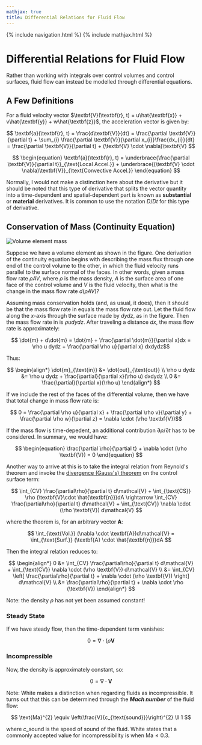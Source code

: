 ```yaml
---
mathjax: true
title: Differential Relations for Fluid Flow
---
```

{% include navigation.html %}
{% include mathjax.html %}

# Differential Relations for Fluid Flow

Rather than working with integrals over control volumes and control surfaces, fluid flow can instead be modelled through differential equations.

## A Few Definitions

For a fluid velocity vector $\textbf{V}(\textbf{r}, t) = u\hat{\textbf{x}} + v\hat{\textbf{y}} + w\hat{\textbf{z}}$, the acceleration vector is given by:

$$ \textbf{a}(\textbf{r}, t) = \frac{d\textbf{V}}{dt} = \frac{\partial \textbf{V}}{\partial t} + \sum_{i} \frac{\partial \textbf{V}}{\partial x_{i}}\frac{dx_{i}}{dt} =  \frac{\partial \textbf{V}}{\partial t} + (\textbf{V} \cdot \nabla)\textbf{V} $$

$$ \begin{equation} \textbf{a}(\textbf{r}, t) =  \underbrace{\frac{\partial \textbf{V}}{\partial t}}_{\text{Local Accel.}} + \underbrace{(\textbf{V} \cdot \nabla)\textbf{V}}_{\text{Convective Accel.}}  \end{equation} $$

Normally, I would not make a distinction here about the derivative but it should be noted that this type of derivative that splits the vector quantity into a time-dependent and spatial-dependent part is known as **substantial** or **material** derivatives. It is common to use the notation $D/Dt$ for this type of derivative.

## Conservation of Mass (Continuity Equation)

![Volume element mass](https://rprador.github.io/rprador/fluid-mech/figures/volume-element-mass.PNG)

Suppose we have a volume element as shown in the figure. One derivation of the continuity equation begins with describing the mass flux through one end of the control volume to the other, in which the fluid velocity runs parallel to the surface normal of the faces. In other words, given a mass flow rate $\rho A V$, where $\rho$ is the mass density, $A$ is the surface area of one face of the control volume and $V$ is the fluid velocity, then what is the change in the mass flow rate $d(\rho A V)$?

Assuming mass conservation holds (and, as usual, it does), then it should be that the mass flow rate in equals the mass flow rate out. Let the fluid flow along the $x$-axis through the surface made by $dydz$, as in the figure. Then the mass flow rate in is $\rho u dydz$. After traveling a distance $dx$, the mass flow rate is approximately:

$$ \dot{m} + d\dot{m} = \dot{m} + \frac{\partial \dot{m}}{\partial x}dx = \rho u dydz + \frac{\partial \rho u}{\partial x} dxdydz$$

Thus:

$$ \begin{align*} \dot{m}_{\text{in}} &= \dot{out}_{\text{out}} \\
\rho u dydz &= \rho u dydz + \frac{\partial}{\partial x}(\rho u) dxdydz \\
0 &= \frac{\partial}{\partial x}(\rho u) \end{align*} $$

If we include the rest of the faces of the differential volume, then we have that total change in mass flow rate is:

$$ 0 = \frac{\partial \rho u}{\partial x} + \frac{\partial \rho v}{\partial y} + \frac{\partial \rho w}{\partial z} = \nabla \cdot (\rho \textbf{V})$$

If the mass flow is time-depedent, an additional contribution $\partial\rho/\partial t$ has to be considered. In summary, we would have:

$$ \begin{equation} \frac{\partial \rho}{\partial t} + \nabla \cdot (\rho \textbf{V}) = 0 \end{equation} $$

Another way to arrive at this is to take the integral relation from Reynold's theorem and invoke the [divergence (Gauss's) theorem](https://en.wikipedia.org/wiki/Divergence_theorem) on the control surface term:

$$  \int_{CV} \frac{\partial\rho}{\partial t} d\mathcal{V} + \int_{\text{CS}} \rho (\textbf{V}\cdot \hat{\textbf{n}})dA \rightarrow  \int_{CV} \frac{\partial\rho}{\partial t} d\mathcal{V} + \int_{\text{CV}} \nabla \cdot (\rho \textbf{V}) d\mathcal{V} $$

where the theorem is, for an arbitrary vector $\textbf{A}$:

$$ \int_{\text{Vol.}} (\nabla \cdot \textbf{A})d\mathcal{V} = \int_{\text{Surf.}} (\textbf{A} \cdot \hat{\textbf{n}})dA  $$

Then the integral relation reduces to:

$$ \begin{align*} 0 &= \int_{CV} \frac{\partial\rho}{\partial t} d\mathcal{V} + \int_{\text{CV}} \nabla \cdot (\rho \textbf{V}) d\mathcal{V} \\
&= \int_{CV} \left[ \frac{\partial\rho}{\partial t} + \nabla \cdot (\rho \textbf{V}) \right] d\mathcal{V} \\
&= \frac{\partial\rho}{\partial t} + \nabla \cdot \rho (\textbf{V}) \end{align*} $$

Note: the density $\rho$ has not yet been assumed constant!

### Steady State

If we have steady flow, then the time-dependent term vanishes:

$$ 0 = \nabla \cdot (\rho \textbf{V}$$

### Incompressible

Now, the density is approximately constant, so:

$$ 0 = \nabla \cdot \textbf{V}$$

Note: White makes a distinction when regarding fluids as incompressible. It turns out that this can be determined through the ***Mach number*** of the fluid flow:

$$ \text{Ma}^{2} \equiv \left(\frac{V}{c_{\text{sound}}}\right)^{2} \ll 1 $$

where $c\_{\text{sound}}$ is the speed of sound of the fluid. White states that a commonly accepted value for incompressibility is when $\text{Ma} \leq 0.3$.
